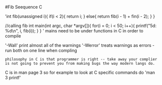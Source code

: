 #Fib Seequence C

'int fib(unassigned i){
    if(i < 2){
        return i;
    }
    else{
        return fib(i - 1) + fin(i - 2);
    }
}


//calling fib 
int main(int argc, char *argv[]){
    for(i = 0; i < 50;  i++){
        printf("5d: %d\n", i, fib(i));
    }
}
'
mains need to be under functions in C in order to compile

'-Wall' print almost all of the warnings 
'-Werror' treats warnings as errors
    - run both on one line when compling 

    philosophy in C is that programmer is right -- take away your complier is not going to prevent you from making bugs the way modern langs do. 

C is in man page 3 so for example to look at C specific commands do 'man 3 printf' 

